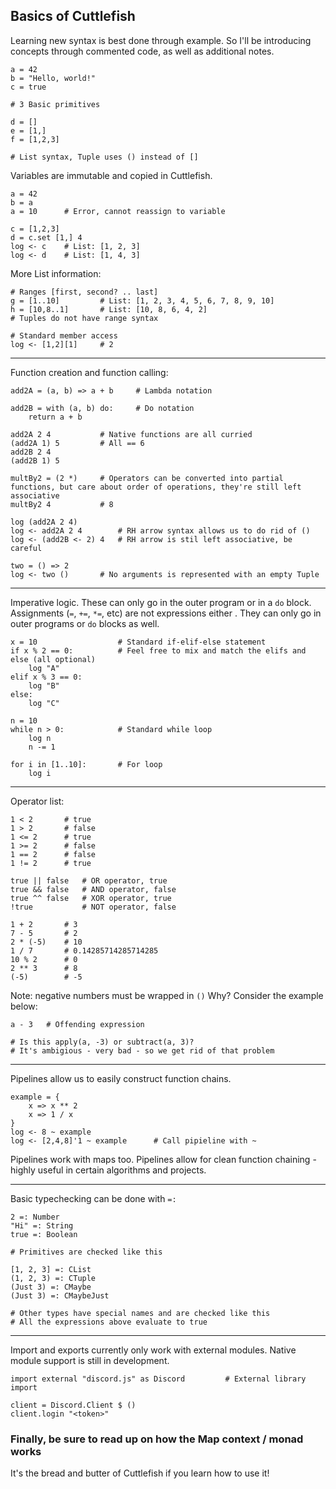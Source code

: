 ## Basics of Cuttlefish

Learning new syntax is best done through example. So I'll be introducing concepts through commented code, as well as additional notes. 

```
a = 42
b = "Hello, world!"
c = true

# 3 Basic primitives

d = []
e = [1,]
f = [1,2,3]

# List syntax, Tuple uses () instead of []
```

Variables are immutable and copied in Cuttlefish.
```
a = 42
b = a
a = 10		# Error, cannot reassign to variable

c = [1,2,3]
d = c.set [1,] 4
log <- c	# List: [1, 2, 3]
log <- d	# List: [1, 4, 3]
```

More List information:
```
# Ranges [first, second? .. last]
g = [1..10]			# List: [1, 2, 3, 4, 5, 6, 7, 8, 9, 10]
h = [10,8..1]		# List: [10, 8, 6, 4, 2]
# Tuples do not have range syntax

# Standard member access
log <- [1,2][1]		# 2
```
---

Function creation and function calling:
```
add2A = (a, b) => a + b		# Lambda notation

add2B = with (a, b) do:		# Do notation
	return a + b

add2A 2 4			# Native functions are all curried
(add2A 1) 5			# All == 6
add2B 2 4
(add2B 1) 5

multBy2 = (2 *)		# Operators can be converted into partial functions, but care about order of operations, they're still left associative
multBy2 4			# 8

log (add2A 2 4)
log <- add2A 2 4		# RH arrow syntax allows us to do rid of ()
log <- (add2B <- 2) 4	# RH arrow is stil left associative, be careful

two = () => 2
log <- two ()		# No arguments is represented with an empty Tuple
```
---
Imperative logic. These can only go in the outer program or in a `do` block.
Assignments (`=`, `+=`, `*=`, etc) are not expressions either . They can only go in outer programs or `do` blocks as well.
```
x = 10					# Standard if-elif-else statement
if x % 2 == 0:			# Feel free to mix and match the elifs and else (all optional)
	log "A"
elif x % 3 == 0:
	log "B"
else:
	log "C"

n = 10
while n > 0:			# Standard while loop
	log n
	n -= 1
	
for i in [1..10]:		# For loop
    log i
```

---

Operator list:
```
1 < 2		# true
1 > 2		# false
1 <= 2		# true
1 >= 2		# false
1 == 2		# false
1 != 2		# true

true || false 	# OR operator, true
true && false	# AND operator, false
true ^^ false	# XOR operator, true
!true			# NOT operator, false

1 + 2		# 3
7 - 5		# 2
2 * (-5)	# 10	
1 / 7		# 0.14285714285714285
10 % 2		# 0
2 ** 3		# 8
(-5)		# -5
```

Note: negative numbers must be wrapped in `()` Why? Consider the example below:
```
a - 3	# Offending expression

# Is this apply(a, -3) or subtract(a, 3)?
# It's ambigious - very bad - so we get rid of that problem
```
---
Pipelines allow us to easily construct function chains.
```
example = {
	x => x ** 2
	x => 1 / x
}
log <- 8 ~ example
log <- [2,4,8]'1 ~ example		# Call pipieline with ~
```
Pipelines work with maps too.  Pipelines allow for clean function chaining - highly useful in certain algorithms and projects.

---

Basic typechecking can be done with `=:`
```
2 =: Number
"Hi" =: String
true =: Boolean

# Primitives are checked like this

[1, 2, 3] =: CList
(1, 2, 3) =: CTuple
(Just 3) =: CMaybe
(Just 3) =: CMaybeJust

# Other types have special names and are checked like this
# All the expressions above evaluate to true
```
---
Import and exports currently only work with external modules. Native module support is still in development. 
```
import external "discord.js" as Discord			# External library import

client = Discord.Client $ ()
client.login "<token>"
```
### Finally, be sure to read up on how the Map context / monad works
It's the bread and butter of Cuttlefish if you learn how to use it!